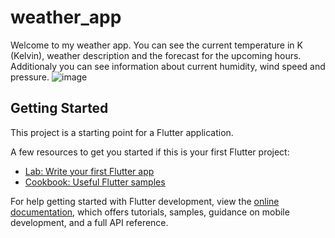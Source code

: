 # weather_app
Welcome to my weather app.
You can see the current temperature in K (Kelvin), weather description and the forecast for the upcoming hours. Additionaly you can see information about current humidity, wind speed and pressure.
![image](https://github.com/Andrzejklim/Weather_App/assets/100627273/62541623-7147-4ebf-94bc-515aed11c29d)


## Getting Started

This project is a starting point for a Flutter application.

A few resources to get you started if this is your first Flutter project:

- [Lab: Write your first Flutter app](https://docs.flutter.dev/get-started/codelab)
- [Cookbook: Useful Flutter samples](https://docs.flutter.dev/cookbook)

For help getting started with Flutter development, view the
[online documentation](https://docs.flutter.dev/), which offers tutorials,
samples, guidance on mobile development, and a full API reference.
